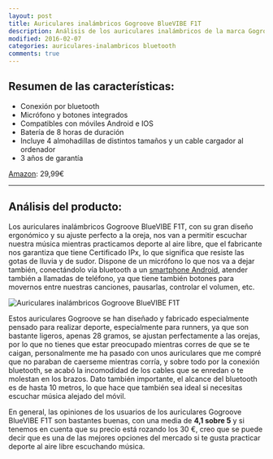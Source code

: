 ```yaml
---
layout: post
title: Auriculares inalámbricos Gogroove BlueVIBE F1T
description: Análisis de los auriculares inalámbricos de la marca Gogroove BlueVIBE F1T
modified: 2016-02-07
categories: auriculares-inalambricos bluetooth
comments: true
---
```

## Resumen de las características:

 - Conexión por bluetooth
 - Micrófono y botones integrados
 - Compatibles con móviles Android e IOS
 - Batería de 8 horas de duración
 - Incluye 4 almohadillas de distintos tamaños y un cable cargador al ordenador
 - 3 años de garantía

[Amazon](http://www.amazon.es/gp/product/B00BOZAU2I/ref=as_li_ss_tl?ie=UTF8&camp=3626&creative=24822&creativeASIN=B00BOZAU2I&linkCode=as2&tag=jerdelan-21 "Auriculares inalámbricos Gogroove BlueVIBE F1T"): 29,99€


***

## Análisis del producto:

Los auriculares inalámbricos Gogroove BlueVIBE F1T, con su gran diseño ergonómico y su ajuste perfecto a la oreja, nos van a permitir escuchar nuestra música mientras practicamos deporte al aire libre, que el fabricante nos garantiza que tiene Certificado IPx, lo que significa que resiste las gotas de lluvia y de sudor. Dispone de un micrófono lo que nos va a dejar también, conectándolo vía bluetooth a un [smartphone Android](http://tuandroid.es "Smartphone Android"), atender también a llamadas de teléfono, ya que tiene también botones para movernos entre nuestras canciones, pausarlas, controlar el volumen, etc. 



![Auriculares inalámbricos Gogroove BlueVIBE F1T](http://i.imgur.com/SzX8bQH.jpg?1 "Auriculares inalámbricos")

Estos auriculares Gogroove se han diseñado y fabricado especialmente pensado para realizar deporte, especialmente para runners, ya que son bastante ligeros, apenas 28 gramos, se ajustan perfectamente a las orejas, por lo que no tienes que estar preocupado mientras corres de que se te caigan, personalmente me ha pasado con unos auriculares que me compré que no paraban de caerseme mientras corría, y sobre todo por la conexión bluetooth, se acabó la incomodidad de los cables que se enredan o te molestan en los brazos. Dato también importante, el alcance del bluetooth es de hasta 10 metros, lo que hace que también sea ideal si necesitas escuchar música alejado del móvil.

En general, las opiniones de los usuarios de los auriculares Gogroove BlueVIBE F1T son bastantes buenas, con una media de **4,1 sobre 5** y si tenemos en cuenta que su precio está rozando los 30 €, creo que se puede decir que es una de las mejores opciones del mercado si te gusta practicar deporte al aire libre escuchando música.